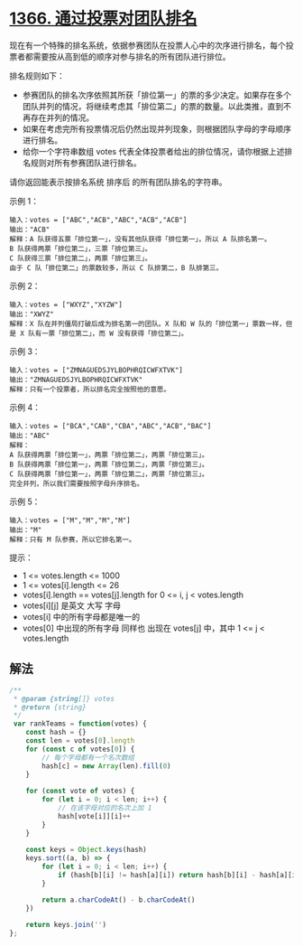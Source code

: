 # [1366. 通过投票对团队排名](https://leetcode-cn.com/problems/rank-teams-by-votes/)
现在有一个特殊的排名系统，依据参赛团队在投票人心中的次序进行排名，每个投票者都需要按从高到低的顺序对参与排名的所有团队进行排位。

排名规则如下：

* 参赛团队的排名次序依照其所获「排位第一」的票的多少决定。如果存在多个团队并列的情况，将继续考虑其「排位第二」的票的数量。以此类推，直到不再存在并列的情况。
* 如果在考虑完所有投票情况后仍然出现并列现象，则根据团队字母的字母顺序进行排名。
* 给你一个字符串数组 votes 代表全体投票者给出的排位情况，请你根据上述排名规则对所有参赛团队进行排名。

请你返回能表示按排名系统 排序后 的所有团队排名的字符串。

 

示例 1：
```
输入：votes = ["ABC","ACB","ABC","ACB","ACB"]
输出："ACB"
解释：A 队获得五票「排位第一」，没有其他队获得「排位第一」，所以 A 队排名第一。
B 队获得两票「排位第二」，三票「排位第三」。
C 队获得三票「排位第二」，两票「排位第三」。
由于 C 队「排位第二」的票数较多，所以 C 队排第二，B 队排第三。
```
示例 2：
```
输入：votes = ["WXYZ","XYZW"]
输出："XWYZ"
解释：X 队在并列僵局打破后成为排名第一的团队。X 队和 W 队的「排位第一」票数一样，但是 X 队有一票「排位第二」，而 W 没有获得「排位第二」。 
```
示例 3：
```
输入：votes = ["ZMNAGUEDSJYLBOPHRQICWFXTVK"]
输出："ZMNAGUEDSJYLBOPHRQICWFXTVK"
解释：只有一个投票者，所以排名完全按照他的意愿。
```
示例 4：
```
输入：votes = ["BCA","CAB","CBA","ABC","ACB","BAC"]
输出："ABC"
解释： 
A 队获得两票「排位第一」，两票「排位第二」，两票「排位第三」。
B 队获得两票「排位第一」，两票「排位第二」，两票「排位第三」。
C 队获得两票「排位第一」，两票「排位第二」，两票「排位第三」。
完全并列，所以我们需要按照字母升序排名。
```
示例 5：
```
输入：votes = ["M","M","M","M"]
输出："M"
解释：只有 M 队参赛，所以它排名第一。
```

提示：

* 1 <= votes.length <= 1000
* 1 <= votes[i].length <= 26
* votes[i].length == votes[j].length for 0 <= i, j < votes.length
* votes[i][j] 是英文 大写 字母
* votes[i] 中的所有字母都是唯一的
* votes[0] 中出现的所有字母 同样也 出现在 votes[j] 中，其中 1 <= j < votes.length
## 解法
```js
/**
 * @param {string[]} votes
 * @return {string}
 */
 var rankTeams = function(votes) {
    const hash = {}
    const len = votes[0].length
    for (const c of votes[0]) {
        // 每个字母都有一个名次数组
        hash[c] = new Array(len).fill(0)
    }
    
    for (const vote of votes) {
        for (let i = 0; i < len; i++) {
            // 在该字母对应的名次上加 1
            hash[vote[i]][i]++
        }
    }
    
    const keys = Object.keys(hash)
    keys.sort((a, b) => {
        for (let i = 0; i < len; i++) {
            if (hash[b][i] != hash[a][i]) return hash[b][i] - hash[a][i]
        }

        return a.charCodeAt() - b.charCodeAt()
    })
    
    return keys.join('')
};
```
